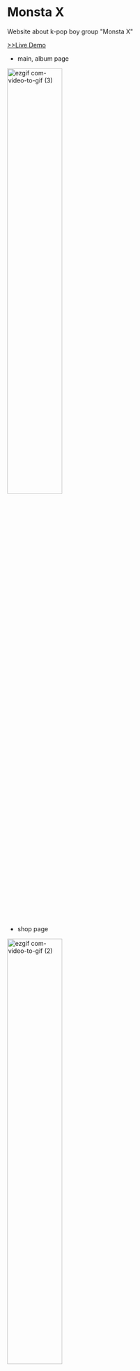 # Monsta X

Website about k-pop boy group "Monsta X"

[>>Live Demo](https://prater21.github.io/MonstaX/)

- main, album page

<img width="50%" alt="ezgif com-video-to-gif (3)" src="https://user-images.githubusercontent.com/126800695/234138602-64f3f3e3-0613-4f74-a9df-12b7192f6192.gif">

- shop page

<img width="50%" alt="ezgif com-video-to-gif (2)" src="https://user-images.githubusercontent.com/126800695/234137109-25b293fa-131c-4f19-b42e-247a56f07f30.gif">



## Features

- Main page
  - about Monsta X and members

- Album page
  - filter album type(Full, Mini)
  - album detail
 
- Shop page
  - cart component

## Built With

- React
- [Redux Toolkit](https://redux-toolkit.js.org/)
- [Firebase Realtime Database](https://firebase.google.com/docs/database)
- [React Bootstrap](https://react-bootstrap.github.io/)
- [Swiper](https://swiperjs.com/react)
